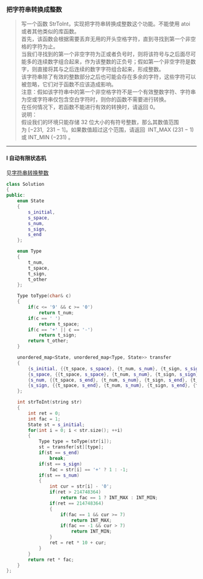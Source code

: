 ### 把字符串转换成整数

> 写一个函数 StrToInt，实现把字符串转换成整数这个功能。不能使用 atoi 或者其他类似的库函数。  
> 首先，该函数会根据需要丢弃无用的开头空格字符，直到寻找到第一个非空格的字符为止。  
> 当我们寻找到的第一个非空字符为正或者负号时，则将该符号与之后面尽可能多的连续数字组合起来，作为该整数的正负号；假如第一个非空字符是数字，则直接将其与之后连续的数字字符组合起来，形成整数。  
> 该字符串除了有效的整数部分之后也可能会存在多余的字符，这些字符可以被忽略，它们对于函数不应该造成影响。  
> 注意：假如该字符串中的第一个非空格字符不是一个有效整数字符、字符串为空或字符串仅包含空白字符时，则你的函数不需要进行转换。  
> 在任何情况下，若函数不能进行有效的转换时，请返回 0。  
> 说明：  
> 假设我们的环境只能存储 32 位大小的有符号整数，那么其数值范围为 [−231,  231 − 1]。如果数值超过这个范围，请返回  INT_MAX (231 − 1) 或 INT_MIN (−231) 。  

----------

#### I 自动有限状态机

见[字符串转换整数](./%230008%20String%20to%20Integer(atoi)%20字符串转换整数(atoi)\).md)

```cpp
class Solution 
{
public:
    enum State
    {
        s_initial,
        s_space,
        s_num,
        s_sign,
        s_end
    };

    enum Type
    {
        t_num,
        t_space,
        t_sign,
        t_other
    };

    Type toType(char& c)
    {
        if(c <= '9' && c >= '0')
            return t_num;
        if(c == ' ')
            return t_space;
        if(c == '+' || c == '-')
            return t_sign;
        return t_other;
    }

    unordered_map<State, unordered_map<Type, State>> transfer
    {
        {s_initial, {{t_space, s_space}, {t_num, s_num}, {t_sign, s_sign}, {t_other, s_end}}},
        {s_space, {{t_space, s_space}, {t_num, s_num}, {t_sign, s_sign}, {t_other, s_end}}},
        {s_num, {{t_space, s_end}, {t_num, s_num}, {t_sign, s_end}, {t_other, s_end}}},
        {s_sign, {{t_space, s_end}, {t_num, s_num}, {t_sign, s_end}, {t_other, s_end}}}
    };

    int strToInt(string str) 
    {
        int ret = 0;
        int fac = 1;
        State st = s_initial;
        for(int i = 0; i < str.size(); ++i)
        {
            Type type = toType(str[i]);
            st = transfer[st][type];
            if(st == s_end)
                break;
            if(st == s_sign)
                fac = str[i] == '+' ? 1 : -1;
            if(st == s_num)
            {
                int cur = str[i] - '0';
                if(ret > 214748364)
                    return fac == 1 ? INT_MAX : INT_MIN;
                if(ret == 214748364)
                {
                    if(fac == 1 && cur >= 7)
                        return INT_MAX;
                    if(fac == -1 && cur > 7)
                        return INT_MIN;
                }
                ret = ret * 10 + cur;
            }
        }
        return ret * fac;
    }
};
```
